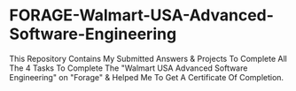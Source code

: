 # FORAGE-Walmart-USA-Advanced-Software-Engineering
This Repository Contains My Submitted Answers &amp; Projects To Complete All The 4 Tasks To Complete The "Walmart USA Advanced Software Engineering" on "Forage" &amp; Helped Me To Get A Certificate Of Completion.
